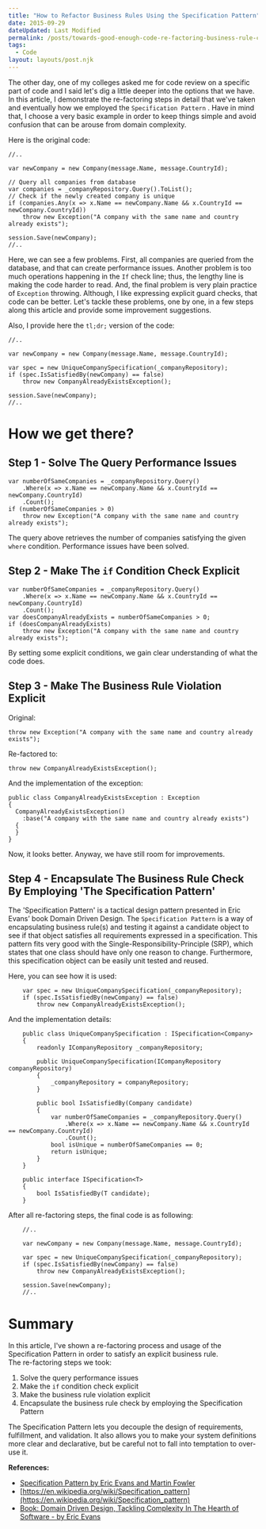 ```yaml
---
title: "How to Refactor Business Rules Using the Specification Pattern"
date: 2015-09-29
dateUpdated: Last Modified
permalink: /posts/towards-good-enough-code-re-factoring-business-rule-check-specification-pattern/
tags:
  - Code
layout: layouts/post.njk
---
```


The other day, one of my colleges asked me for code review on a specific part of code and I said let's dig a little deeper into the options that we have. In this article, I demonstrate the re-factoring steps in detail that we've taken and eventually how we employed the `Specification Pattern` <!--excerpt-->. Have in mind that, I choose a very basic example in order to keep things simple and avoid confusion that can be arouse from domain complexity.<!--excerpt-->

Here is the original code:  

```
//..

var newCompany = new Company(message.Name, message.CountryId);
	
// Query all companies from database 
var companies = _companyRepository.Query().ToList();
// Check if the newly created company is unique
if (companies.Any(x => x.Name == newCompany.Name && x.CountryId == newCompany.CountryId))
	throw new Exception("A company with the same name and country already exists");

session.Save(newCompany);
//..
```

Here, we can see a few problems. First, all companies are queried from the database, and that can create performance issues. Another problem is too much operations happening in the `If` check line; thus, the lengthy line is making the code harder to read. And, the final problem is very plain practice of `Exception` throwing. Although, I like expressing explicit guard checks, that code can be better. Let's tackle these problems, one by one, in a few steps along this article and provide some improvement suggestions.

Also, I provide here the `tl;dr;` version of the code:

```
//..

var newCompany = new Company(message.Name, message.CountryId);
	
var spec = new UniqueCompanySpecification(_companyRepository);
if (spec.IsSatisfiedBy(newCompany) == false)
	throw new CompanyAlreadyExistsException();

session.Save(newCompany);
//..
```

# How we get there?

## Step 1 - Solve The Query Performance Issues

```
var numberOfSameCompanies = _companyRepository.Query()
	.Where(x => x.Name == newCompany.Name && x.CountryId == newCompany.CountryId)
	.Count();
if (numberOfSameCompanies > 0)
	throw new Exception("A company with the same name and country already exists");
```

The query above retrieves the number of companies satisfying the given `where` condition. Performance issues have been solved.

## Step 2 - Make The `if` Condition Check Explicit 

```
var numberOfSameCompanies = _companyRepository.Query()
	.Where(x => x.Name == newCompany.Name && x.CountryId == newCompany.CountryId)
	.Count();
var doesCompanyAlreadyExists = numberOfSameCompanies > 0;
if (doesCompanyAlreadyExists)
	throw new Exception("A company with the same name and country already exists");
```

By setting some explicit conditions, we gain clear understanding of what the code does.

## Step 3 - Make The Business Rule Violation Explicit 

Original:

```
throw new Exception("A company with the same name and country already exists");
```

Re-factored to:

```
throw new CompanyAlreadyExistsException();
```

And the implementation of the exception:

```
public class CompanyAlreadyExistsException : Exception
{
  CompanyAlreadyExistsException()
    :base("A company with the same name and country already exists")
  {
  }
}
```

Now, it looks better. Anyway, we have still room for improvements.

## Step 4 - Encapsulate The Business Rule Check By Employing 'The Specification Pattern'

The 'Specification Pattern' is a tactical design pattern presented in Eric Evans’ book Domain Driven Design. The `Specification Pattern` is a way of encapsulating business rule(s) and testing it against a candidate object to see if that object satisfies all requirements expressed in a specification. This pattern fits very good with the Single-Responsibility-Principle (SRP), which states that one class should have only one reason to change. Furthermore, this specification object can be easily unit tested and reused.  
  
Here, you can see how it is used:

```
	var spec = new UniqueCompanySpecification(_companyRepository);
	if (spec.IsSatisfiedBy(newCompany) == false)
		throw new CompanyAlreadyExistsException();
```

And the implementation details:

```	
	public class UniqueCompanySpecification : ISpecification<Company>
	{
		readonly ICompanyRepository _companyRepository;

		public UniqueCompanySpecification(ICompanyRepository companyRepository)
		{
			_companyRepository = companyRepository;
		}

		public bool IsSatisfiedBy(Company candidate)
		{
			var numberOfSameCompanies = _companyRepository.Query()
				.Where(x => x.Name == newCompany.Name && x.CountryId == newCompany.CountryId)
				.Count();
			bool isUnique = numberOfSameCompanies == 0;
			return isUnique;
		}
	}

	public interface ISpecification<T>
	{
		bool IsSatisfiedBy(T candidate);
	} 
```

After all re-factoring steps, the final code is as following:

```
	//..

	var newCompany = new Company(message.Name, message.CountryId);
	
	var spec = new UniqueCompanySpecification(_companyRepository);
	if (spec.IsSatisfiedBy(newCompany) == false)
		throw new CompanyAlreadyExistsException();

	session.Save(newCompany);
	//..
```

# Summary

In this article, I've shown a re-factoring process and usage of the Specification Pattern in order to satisfy an explicit business rule.     
The re-factoring steps we took:  

1. Solve the query performance issues
2. Make the `if` condition check explicit
3. Make the business rule violation explicit
4. Encapsulate the business rule check by employing the Specification Pattern

The Specification Pattern lets you decouple the design of requirements, fulfillment, and validation. It also allows you to make your system definitions more clear and declarative, but be careful not to fall into temptation to over-use it.

**References:**

- [Specification Pattern by Eric Evans and Martin Fowler](http://martinfowler.com/apsupp/spec.pdf)
- [https://en.wikipedia.org/wiki/Specification_pattern](https://en.wikipedia.org/wiki/Specification_pattern)
- [Book: Domain Driven Design, Tackling Complexity In The Hearth of Software - by Eric Evans](http://www.amazon.com/Domain-Driven-Design-Tackling-Complexity-Software/dp/0321125215)
